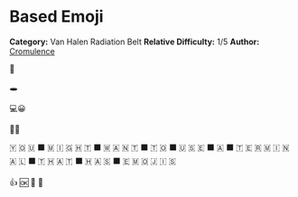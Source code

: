 # Based Emoji

**Category:** Van Halen Radiation Belt
**Relative Difficulty:** 1/5
**Author:** [Cromulence](https://cromulence.com/)

🫠

🕳

💻😀

🧮😥

🇾 🇴 🇺 ⬛ 🇲 🇮 🇬 🇭 🇹 ⬛ 🇼 🇦 🇳 🇹 ⬛ 🇹 🇴 ⬛ 🇺 🇸 🇪 ⬛ 🇦 ⬛ 🇹 🇪 🇷 🇲 🇮 🇳 🇦 🇱 ⬛ 🇹 🇭 🇦 🇹 ⬛ 🇭 🇦 🇸 ⬛ 🇪 🇲 🇴 🇯 🇮 🇸

👍 🆗 🌈 💖